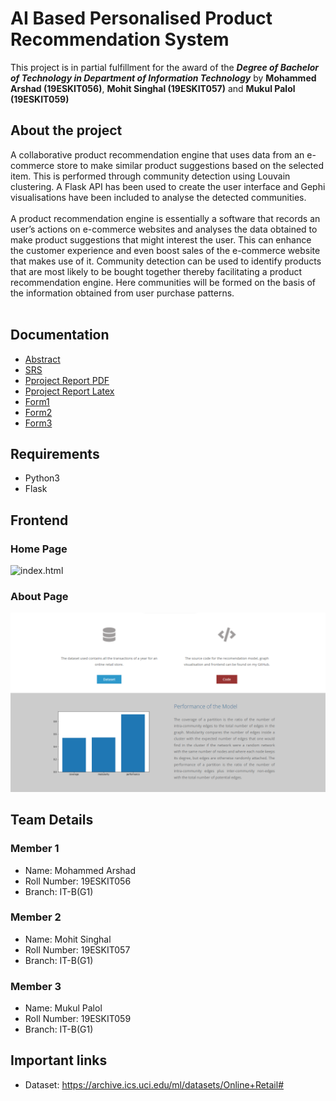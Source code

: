 # AI Based Personalised Product Recommendation System
This project is in partial fulfillment for the award of the ***Degree of Bachelor of Technology in Department of Information Technology*** by **Mohammed Arshad (19ESKIT056)**, **Mohit Singhal (19ESKIT057)** and **Mukul Palol (19ESKIT059)**
## About the project
A collaborative product recommendation engine that uses data from an e-commerce store to make similar product suggestions based on the selected item. This is performed through community detection using Louvain clustering. A Flask API has been used to create the user interface and Gephi visualisations have been included to analyse the detected communities.
<br>
<br>
A product recommendation engine is essentially a software that records an user’s actions on e-commerce websites and analyses the data obtained to make 
product suggestions that might interest the user. This can enhance the customer experience and even boost sales of the e-commerce website that makes use of it. 
Community detection can be used to identify products that are most likely to be bought together thereby facilitating a product recommendation engine. 
Here communities will be formed on the basis of the information obtained from user purchase patterns.
<br> <br>

## Documentation
- [Abstract](https://github.com/mukulpalol/Product-Recommendation-Engine/blob/main/Documentation/Abstract%20-%20Recommendation%20System.pdf)
- [SRS](https://github.com/mukulpalol/Product-Recommendation-Engine/blob/main/Documentation/SRS%20-%20Recommendation%20System.pdf)
- [Pproject Report PDF](https://github.com/mukulpalol/Product-Recommendation-Engine/blob/main/Documentation/Project%20Report%20-%20Recommendation%20System.pdf)
- [Pproject Report Latex](https://github.com/mukulpalol/Product-Recommendation-Engine/blob/main/Documentation/Project%20Report%20Recommendation%20System.zip)
- [Form1](https://github.com/mukulpalol/Product-Recommendation-Engine/blob/main/Documentation/Form%201.pdf)
- [Form2](https://github.com/mukulpalol/Product-Recommendation-Engine/blob/main/Documentation/Form%202.pdf)
- [Form3](https://github.com/mukulpalol/Product-Recommendation-Engine/blob/main/Documentation/Form%203.pdf)

## Requirements
- Python3
- Flask

## Frontend
### Home Page
![index.html](https://github.com/mukulpalol/Product-Recommendation-Engine/blob/main/index.gif)
### About Page
![about.html](https://github.com/mukulpalol/Product-Recommendation-Engine/blob/main/static/img/about.png)

## Team Details
### Member 1
- Name: Mohammed Arshad
- Roll Number: 19ESKIT056
- Branch: IT-B(G1)


### Member 2
- Name: Mohit Singhal
- Roll Number: 19ESKIT057
- Branch: IT-B(G1)


### Member 3
- Name: Mukul Palol
- Roll Number: 19ESKIT059
- Branch: IT-B(G1)

## Important links
- Dataset: https://archive.ics.uci.edu/ml/datasets/Online+Retail#
